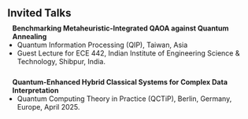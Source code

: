 <h1 id="invited-talks"></h1>
<h2 style="margin: 60px 0px 10px;">Invited Talks</h2>

<div class="justify-text-81" style="display: inline-block; margin-bottom: 20px;">
  <h4 style="margin: 0 10px 0;">Benchmarking Metaheuristic-Integrated QAOA against Quantum Annealing</h4>
  <ul style="margin: 0 0 5px; width: 100%; box-sizing: border-box; padding-left: 20px; list-style-type: disc;">
    <li>Quantum Information Processing (QIP), Taiwan, Asia</li>
    <li>Guest Lecture for ECE 442, Indian Institute of Engineering Science & Technology, Shibpur, India.</li>
  </ul>
</div>

<div class="justify-text-81" style="display: inline-block; margin-bottom: 20px;">
  <h4 style="margin: 0 10px 0;">Quantum-Enhanced Hybrid Classical Systems for Complex Data Interpretation </h4>
  <ul style="margin: 0 0 5px; width: 100%; box-sizing: border-box; padding-left: 20px; list-style-type: disc;">
    <li>Quantum Computing Theory in Practice (QCTiP), Berlin, Germany, Europe, April 2025.</li>
  </ul>
</div>
